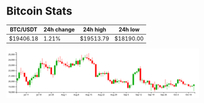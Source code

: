 # Bitcoin Stats

BTC/USDT|24h change|24h high|24h low|
|---|---|---|---|
|$19406.18|1.21%|$19513.79|$18190.00|

<img src="./chart.svg">
